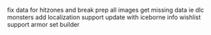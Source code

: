 fix data for hitzones and break
prep all images
get missing data ie dlc monsters
add localization support
update with iceborne info
wishlist support
armor set builder